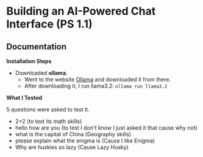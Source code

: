 # Building an AI-Powered Chat Interface (PS 1.1)

## Documentation

**Installation Steps**

  - Downloaded **ollama**.
    - Went to the website [Ollama](https://ollama.com/download) and downloaded it from there.
    - After downloading it, I run llama3.2: ```ollama run llama3.2```


**What I Tested**
  
  5 questions were asked to test it.
    
  - 2+2 (to test its math skills)
  - hello how are you (to test I don't know I just asked it that cause why not)
  - what is the capital of China (Geography skills)
  - please explain what the enigma is (Cause I like Enigma)
  - Why are huskies so lazy (Cause Lazy Husky)
